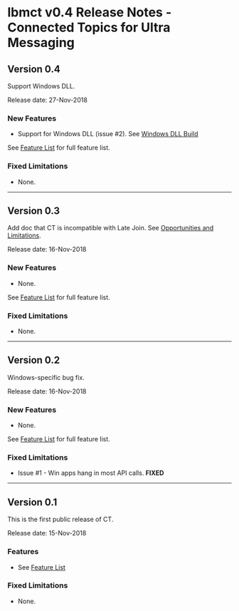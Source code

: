 # lbmct v0.4 Release Notes - Connected Topics for Ultra Messaging

## Version 0.4

Support Windows DLL.

Release date: 27-Nov-2018

### New Features

* Support for Windows DLL (issue #2).
See [Windows DLL Build](Internal_Design.md#windows-dll-build)

See [Feature List](../README.md#features) for full feature list.

### Fixed Limitations

* None.

---

## Version 0.3

Add doc that CT is incompatible with Late Join.
See [Opportunities and Limitations](../README.md#opportunities-and-limitations).

Release date: 16-Nov-2018

### New Features

* None.

See [Feature List](../README.md#features) for full feature list.

### Fixed Limitations

* None.

---

## Version 0.2

Windows-specific bug fix.

Release date: 16-Nov-2018

### New Features

* None.

See [Feature List](../README.md#features) for full feature list.

### Fixed Limitations

* Issue #1 - Win apps hang in most API calls.  **FIXED**

---

## Version 0.1

This is the first public release of CT.

Release date: 15-Nov-2018

### Features

* See [Feature List](../README.md#features)

### Fixed Limitations

* None.
